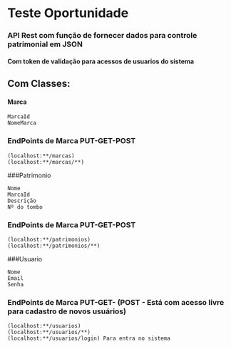 # Teste Oportunidade

###   API Rest com função de fornecer dados para controle patrimonial em JSON
####  Com token de validação para acessos de usuarios do sistema
##     Com Classes:
#### Marca
````````
MarcaId
NomeMarca
````````
### EndPoints de Marca PUT-GET-POST
````````
(localhost:**/marcas)
(localhost:**/marcas/**)
````````
###Patrimonio
````````
Nome
MarcaId
Descrição
Nº do tombo
````````
### EndPoints de Marca PUT-GET-POST
````````
(localhost:**/patrimonios)
(localhost:**/patrimonios/**)
````````
###Usuario
````````
Nome
Email
Senha
````````
### EndPoints de Marca PUT-GET- (POST - Está com acesso livre para cadastro de novos usuários) 
````````
(localhost:**/usuarios)
(localhost:**/usuarios/**)
(localhost:**/usuarios/login) Para entra no sistema
````````
